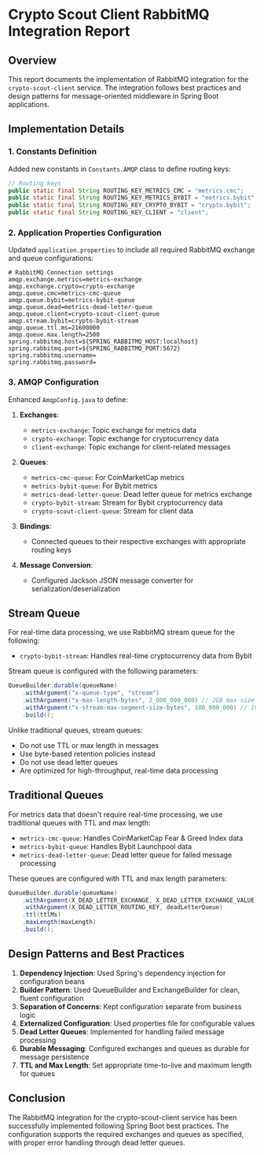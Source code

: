 # Crypto Scout Client RabbitMQ Integration Report

## Overview

This report documents the implementation of RabbitMQ integration for the `crypto-scout-client` service. The integration
follows best practices and design patterns for message-oriented middleware in Spring Boot applications.

## Implementation Details

### 1. Constants Definition

Added new constants in `Constants.AMQP` class to define routing keys:

```java
// Routing keys
public static final String ROUTING_KEY_METRICS_CMC = "metrics.cmc";
public static final String ROUTING_KEY_METRICS_BYBIT = "metrics.bybit";
public static final String ROUTING_KEY_CRYPTO_BYBIT = "crypto.bybit";
public static final String ROUTING_KEY_CLIENT = "client";
```

### 2. Application Properties Configuration

Updated `application.properties` to include all required RabbitMQ exchange and queue configurations:

```properties
# RabbitMQ Connection settings
amqp.exchange.metrics=metrics-exchange
amqp.exchange.crypto=crypto-exchange
amqp.queue.cmc=metrics-cmc-queue
amqp.queue.bybit=metrics-bybit-queue
amqp.queue.dead=metrics-dead-letter-queue
amqp.queue.client=crypto-scout-client-queue
amqp.stream.bybit=crypto-bybit-stream
amqp.queue.ttl.ms=21600000
amqp.queue.max.length=2500
spring.rabbitmq.host=${SPRING_RABBITMQ_HOST:localhost}
spring.rabbitmq.port=${SPRING_RABBITMQ_PORT:5672}
spring.rabbitmq.username=
spring.rabbitmq.password=
```

### 3. AMQP Configuration

Enhanced `AmqpConfig.java` to define:

1. **Exchanges**:
    - `metrics-exchange`: Topic exchange for metrics data
    - `crypto-exchange`: Topic exchange for cryptocurrency data
    - `client-exchange`: Topic exchange for client-related messages

2. **Queues**:
    - `metrics-cmc-queue`: For CoinMarketCap metrics
    - `metrics-bybit-queue`: For Bybit metrics
    - `metrics-dead-letter-queue`: Dead letter queue for metrics exchange
    - `crypto-bybit-stream`: Stream for Bybit cryptocurrency data
    - `crypto-scout-client-queue`: Stream for client data

3. **Bindings**:
    - Connected queues to their respective exchanges with appropriate routing keys

4. **Message Conversion**:
    - Configured Jackson JSON message converter for serialization/deserialization

## Stream Queue

For real-time data processing, we use RabbitMQ stream queue for the following:

- `crypto-bybit-stream`: Handles real-time cryptocurrency data from Bybit

Stream queue is configured with the following parameters:

```java
QueueBuilder.durable(queueName)
    .withArgument("x-queue-type", "stream")
    .withArgument("x-max-length-bytes", 2_000_000_000) // 2GB max size
    .withArgument("x-stream-max-segment-size-bytes", 100_000_000) // 100MB segments
    .build();
```

Unlike traditional queues, stream queues:
- Do not use TTL or max length in messages
- Use byte-based retention policies instead
- Do not use dead letter queues
- Are optimized for high-throughput, real-time data processing

## Traditional Queues

For metrics data that doesn't require real-time processing, we use traditional queues with TTL and max length:

- `metrics-cmc-queue`: Handles CoinMarketCap Fear & Greed Index data
- `metrics-bybit-queue`: Handles Bybit Launchpool data
- `metrics-dead-letter-queue`: Dead letter queue for failed message processing

These queues are configured with TTL and max length parameters:

```java
QueueBuilder.durable(queueName)
    .withArgument(X_DEAD_LETTER_EXCHANGE, X_DEAD_LETTER_EXCHANGE_VALUE)
    .withArgument(X_DEAD_LETTER_ROUTING_KEY, deadLetterQueue)
    .ttl(ttlMs)
    .maxLength(maxLength)
    .build();
```

## Design Patterns and Best Practices

1. **Dependency Injection**: Used Spring's dependency injection for configuration beans
2. **Builder Pattern**: Used QueueBuilder and ExchangeBuilder for clean, fluent configuration
3. **Separation of Concerns**: Kept configuration separate from business logic
4. **Externalized Configuration**: Used properties file for configurable values
5. **Dead Letter Queues**: Implemented for handling failed message processing
6. **Durable Messaging**: Configured exchanges and queues as durable for message persistence
7. **TTL and Max Length**: Set appropriate time-to-live and maximum length for queues

## Conclusion

The RabbitMQ integration for the crypto-scout-client service has been successfully implemented following Spring Boot
best practices. The configuration supports the required exchanges and queues as specified, with proper error handling
through dead letter queues.
